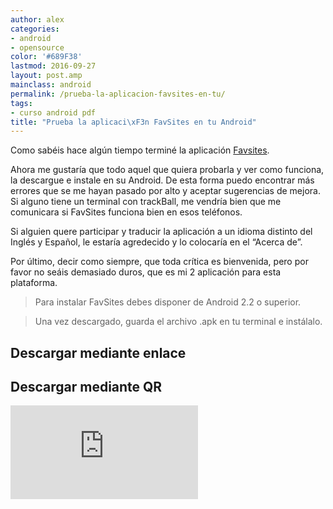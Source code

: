 ```yaml
---
author: alex
categories:
- android
- opensource
color: '#689F38'
lastmod: 2016-09-27
layout: post.amp
mainclass: android
permalink: /prueba-la-aplicacion-favsites-en-tu/
tags:
- curso android pdf
title: "Prueba la aplicaci\xF3n FavSites en tu Android"
---
```


Como sabéis hace algún tiempo terminé la aplicación [Favsites][1].

Ahora me gustaría que todo aquel que quiera probarla y ver como funciona, la descargue e instale en su Android. De esta forma puedo encontrar más errores que se me hayan pasado por alto y aceptar sugerencias de mejora. Si alguno tiene un terminal con trackBall, me vendría bien que me comunicara si FavSites funciona bien en esos teléfonos.

<!--more-->

Si alguien quere participar y traducir la aplicación a un idioma distinto del Inglés y Español, le estaría agredecido y lo colocaría en el &#8220;Acerca de&#8221;.

Por último, decir como siempre, que toda crítica es bienvenida, pero por favor no seáis demasiado duros, que es mi 2 aplicación para esta plataforma.

> Para instalar FavSites debes disponer de Android 2.2 o superior.

> Una vez descargado, guarda el archivo .apk en tu terminal e instálalo.

## Descargar mediante enlace

## Descargar mediante QR

![qrcode][2]


 [1]: https://elbauldelprogramador.com/mejoras-en-la-aplicacion-fav-sites
 [2]: https://qrcode.kaywa.com/img.php?s=6&d;=http%3A%2F%2Fwww.megaupload.com%2F%3Fd%3DJ8Q7TH0M